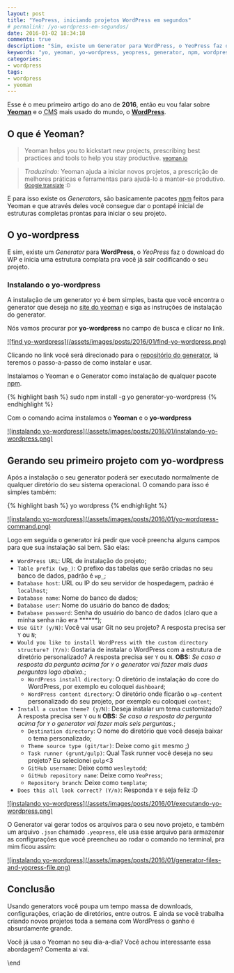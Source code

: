 ```yaml
---
layout: post
title: "YeoPress, iniciando projetos WordPress em segundos"
# permalink: /yo-wordpress-em-segundos/
date: 2016-01-02 18:34:18
comments: true
description: "Sim, existe um Generator para WordPress, o YeoPress faz o download do WP e inicia uma estrutura complata pra você já sair codificando o seu projeto"
keywords: "yo, yeoman, yo-wordpress, yeopress, generator, npm, wordpress, wp"
categories:
- wordpress
tags:
- wordpress
- yeoman
---
```


Esse é o meu primeiro artigo do ano de **2016**, então eu vou falar sobre **[Yeoman](http://yeoman.io/)** e o <abbr title="Content Management System">CMS</abbr> mais usado do mundo, o **[WordPress](https://wordpress.org/)**.

## O que é Yeoman?

> Yeoman helps you to kickstart new projects, prescribing best practices and tools to help you stay productive.
  > <small>[yeoman.io](http://yeoman.io/)</small>

> _Traduzindo:_ Yeoman ajuda a iniciar novos projetos, a prescrição de melhores práticas e ferramentas para ajudá-lo a manter-se produtivo.
  > <small>[Google translate](https://goo.gl/d9zH8D) :D</small>

E para isso existe os _Generators_, são basicamente pacotes <abbr title="node package manager">npm</abbr> feitos para Yeoman e que através deles você consegue dar o pontapé inicial de estruturas completas prontas para iniciar o seu projeto.

## O yo-wordpress

E sim, existe um _Generator_ para **WordPress**, o _YeoPress_ faz o download do WP e inicia uma estrutura complata pra você já sair codificando o seu projeto.

### Instalando o yo-wordpress

A instalação de um generator yo é bem simples, basta que você encontra o generator que deseja no [site do yeoman](http://yeoman.io/generators/) e siga as instruções de instalação do generator.

Nós vamos procurar por **yo-wordpress** no campo de busca e clicar no link.

<a href="/assets/images/posts/2016/01/find-yo-wordpress.png" class="swipebox" rel="gallery" title="find yo-wordpress">
![find yo-wordpress](/assets/images/posts/2016/01/find-yo-wordpress.png)
</a>

Clicando no link você será direcionado para o [repositório do generator](https://github.com/romainberger/yeoman-wordpress), lá teremos o passo-a-passo de como instalar e usar.

Instalamos o Yeoman e o Generator como instalação de qualquer pacote <abbr title="node package manager">npm</abbr>.

{% highlight bash %}
sudo npm install -g yo generator-yo-wordpress
{% endhighlight %}

Com o comando acima instalamos o **Yeoman** e o **yo-wordpress**

<a href="/assets/images/posts/2016/01/instalando-yo-wordpress.png" class="swipebox" rel="gallery" title="Instalando yo-wordpress">
![instalando yo-wordpress](/assets/images/posts/2016/01/instalando-yo-wordpress.png)
</a>

## Gerando seu primeiro projeto com yo-wordpress

Após a instalação o seu generator poderá ser executado normalmente de qualquer diretório do seu sistema operacional. O comando para isso é simples também:

{% highlight bash %}
yo wordpress
{% endhighlight %}

<a href="/assets/images/posts/2016/01/yo-wordpress-command.png" class="swipebox" rel="gallery" title="command yo wordpress">
![instalando yo-wordpress](/assets/images/posts/2016/01/yo-wordpress-command.png)
</a>

Logo em seguida o generator irá pedir que você preencha alguns campos para que sua instalação sai bem. São elas:

* `WordPress URL`: URL de instalação do projeto;
* `Table prefix (wp_)`: O prefixo das tabelas que serão criadas no seu banco de dados, padrão é `wp_`;
* `Database host`: URL ou IP do seu servidor de hospedagem, padrão é `localhost`;
* `Database name`: Nome do banco de dados;
* `Database user`: Nome do usuário do banco de dados;
* `Database password`: Senha do usuário do banco de dados (claro que a minha senha não era ******);
* `Use Git? (y/N)`: Você vai usar Git no seu projeto? A resposta precisa ser `Y` ou `N`;
* `Would you like to install WordPress with the custom directory structure? (Y/n)`: Gostaria de instalar o WordPress com a estrutura de diretório personalizado? A resposta precisa ser `Y` ou `N`. **OBS:** _Se caso a resposta da pergunta acima for `Y` o generator vai fazer mais duas perguntas logo abaixo._;
  * `WordPress install directory`: O diretório de instalação do core do WordPress, por exemplo eu coloquei `dashboard`;
  * `WordPress content directory`: O diretório onde ficarão o `wp-content` personalizado do seu projeto, por exemplo eu coloquei `content`;
* `Install a custom theme? (y/N)`: Deseja instalar um tema customizado? A resposta precisa ser `Y` ou `N` **OBS:** _Se caso a resposta da pergunta acima for `Y` o generator vai fazer mais seis perguntas._;
  * `Destination directory`: O nome do diretório que você deseja baixar o tema personalizado;
  * `Theme source type (git/tar)`: Deixe como `git` mesmo ;)
  * `Task runner (grunt/gulp)`: Qual Task runner você deseja no seu projeto? Eu selecionei `gulp`<3
  * `GitHub username`: Deixe como `wesleytodd`;
  * `GitHub repository name`: Deixe como `YeoPress`;
  * `Repository branch`: Deixe como `template`;
* `Does this all look correct? (Y/n)`: Responda `Y` e seja feliz :D

<a href="/assets/images/posts/2016/01/executando-yo-wordpress.png" class="swipebox" rel="gallery" title="executando yo wordpress">
![instalando yo-wordpress](/assets/images/posts/2016/01/executando-yo-wordpress.png)
</a>

O Generator vai gerar todos os arquivos para o seu novo projeto, e também um arquivo `.json` chamado `.yeopress`, ele usa esse arquivo para armazenar as configurações que você preencheu ao rodar o comando no terminal, pra mim ficou assim:

<a href="/assets/images/posts/2016/01/generator-files-and-yopress-file.png" class="swipebox" rel="gallery" title="generator files">
![instalando yo-wordpress](/assets/images/posts/2016/01/generator-files-and-yopress-file.png)
</a>

## Conclusão

Usando generators você poupa um tempo massa de downloads, configurações, criação de diretórios, entre outros. E ainda se você trabalha criando novos projetos toda a semana com WordPress o ganho é absurdamente grande.

Você já usa o Yeoman no seu dia-a-dia? Você achou interessante essa abordagem? Comenta ai vai.

\end
